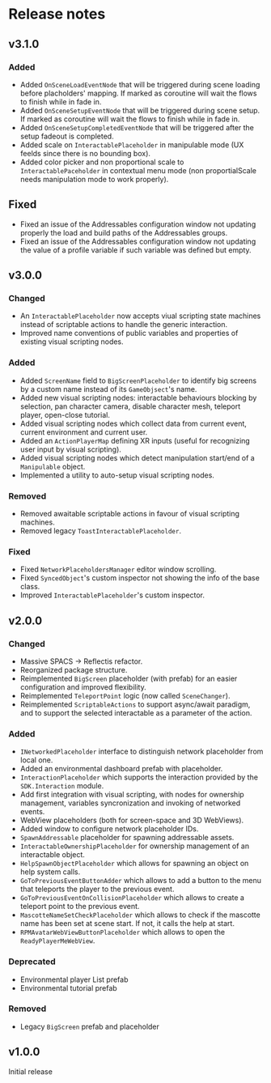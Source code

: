 # Release notes

## v3.1.0

### Added

- Added `OnSceneLoadEventNode` that will be triggered during scene loading before placholders' mapping. If marked as coroutine will wait the flows to finish while in fade in.
- Added `OnSceneSetupEventNode` that will be triggered during scene setup. If marked as coroutine will wait the flows to finish while in fade in.
- Added `OnSceneSetupCompletedEventNode` that will be triggered after the setup fadeout is completed.
- Added scale on `InteractablePlaceholder` in manipulable mode (UX feelds since there is no bounding box).
- Added color picker and non proportional scale to `InteractablePaceholder` in contextual menu mode (non proportialScale needs manipulation mode to work properly).

## Fixed

- Fixed an issue of the Addressables configuration window not updating properly the load and build paths of the Addressables groups.
- Fixed an issue of the Addressables configuration window not updating the value of a profile variable if such variable was defined but empty.

## v3.0.0

### Changed

- An `InteractablePlaceholder` now accepts viual scripting state machines instead of scriptable actions to handle the generic interaction.
- Improved name conventions of public variables and properties of existing visual scripting nodes.

### Added

- Added `ScreenName` field to `BigScreenPlaceholder` to identify big screens by a custom name instead of its `GameObjsect`'s name.
- Added new visual scripting nodes: interactable behaviours blocking by selection, pan character camera, disable character mesh, teleport player, open-close tutorial.
- Added visual scripting nodes which collect data from current event, current environment and current user.
- Added an `ActionPlayerMap` defining XR inputs (useful for recognizing user input by visual scripting).
- Added visual scripting nodes which detect manipulation start/end of a `Manipulable` object.
- Implemented a utility to auto-setup visual scripting nodes.

### Removed

- Removed awaitable scriptable actions in favour of visual scripting machines.
- Removed legacy `ToastInteractablePlaceholder`.

### Fixed

- Fixed `NetworkPlaceholdersManager` editor window scrolling.
- Fixed `SyncedObject`'s custom inspector not showing the info of the base class.
- Improved `InteractablePlaceholder`'s custom inspector.

## v2.0.0

### Changed

- Massive SPACS -> Reflectis refactor.
- Reorganized package structure.
- Reimplemented `BigScreen` placeholder (with prefab) for an easier configuration and improved flexibility.
- Reimplemented `TeleportPoint` logic (now called `SceneChanger`).
- Reimplemented `ScriptableActions` to support async/await paradigm, and to support the selected interactable as a parameter of the action.

### Added

- `INetworkedPlaceholder` interface to distinguish network placeholder from local one.
- Added an environmental dashboard prefab with placeholder.
- `InteractionPlaceholder` which supports the interaction provided by the `SDK.Interaction` module.
- Add first integration with visual scripting, with nodes for ownership management, variables syncronization and invoking of networked events.
- WebView placeholders (both for screen-space and 3D WebViews).
- Added window to configure network placeholder IDs.
- `SpawnAddressable` placeholder for spawning addressable assets.
- `InteractableOwnershipPlaceholder` for ownership management of an interactable object.
- `HelpSpawnObjectPlaceholder` which allows for spawning an object on help system calls.
- `GoToPreviousEventButtonAdder` which allows to add a button to the menu that teleports the player to the previous event.
- `GoToPreviousEventOnCollisionPlaceholder` which allows to create a teleport point to the previous event.
- `MascotteNameSetCheckPlaceholder` which allows to check if the mascotte name has been set at scene start. If not, it calls the help at start.
- `RPMAvatarWebViewButtonPlaceholder` which allows to open the `ReadyPlayerMeWebView`.

### Deprecated

- Environmental player List prefab
- Environmental tutorial prefab

### Removed

- Legacy `BigScreen` prefab and placeholder

## v1.0.0

Initial release
